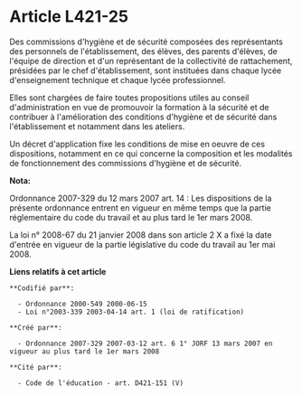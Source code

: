 # Article L421-25

Des commissions d'hygiène et de sécurité composées des représentants des personnels de l'établissement, des élèves, des
parents d'élèves, de l'équipe de direction et d'un représentant de la collectivité de rattachement, présidées par le chef
d'établissement, sont instituées dans chaque lycée d'enseignement technique et chaque lycée professionnel.

Elles sont chargées de faire toutes propositions utiles au conseil d'administration en vue de promouvoir la formation à la
sécurité et de contribuer à l'amélioration des conditions d'hygiène et de sécurité dans l'établissement et notamment dans les
ateliers.

Un décret d'application fixe les conditions de mise en oeuvre de ces dispositions, notamment en ce qui concerne la
composition et les modalités de fonctionnement des commissions d'hygiène et de sécurité.

**Nota:**

Ordonnance 2007-329 du 12 mars 2007 art. 14 : Les dispositions de la présente ordonnance entrent en vigueur en même temps que
la partie réglementaire du code du travail et au plus tard le 1er mars 2008.

La loi n° 2008-67 du 21 janvier 2008 dans son article 2 X a fixé la date d'entrée en vigueur de la partie législative du code
du travail au 1er mai 2008.

**Liens relatifs à cet article**

	**Codifié par**:

	  - Ordonnance 2000-549 2000-06-15
	  - Loi n°2003-339 2003-04-14 art. 1 (loi de ratification)

	**Créé par**:

	  - Ordonnance 2007-329 2007-03-12 art. 6 1° JORF 13 mars 2007 en vigueur au plus tard le 1er mars 2008

	**Cité par**:

	  - Code de l'éducation - art. D421-151 (V)
